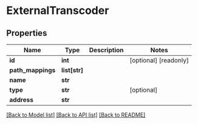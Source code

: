 # ExternalTranscoder

## Properties

Name | Type | Description | Notes
------------ | ------------- | ------------- | -------------
**id** | **int** |  | [optional] [readonly] 
**path_mappings** | **list[str]** |  | 
**name** | **str** |  | 
**type** | **str** |  | [optional] 
**address** | **str** |  | 

[[Back to Model list]](../#documentation-for-models) [[Back to API list]](../#documentation-for-api-endpoints) [[Back to README]](../)



